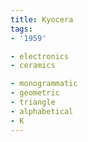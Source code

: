 ```yaml
---
title: Kyocera
tags:
- '1959'

- electronics
- ceramics

- monogrammatic
- geometric
- triangle
- alphabetical
- K
---
```


